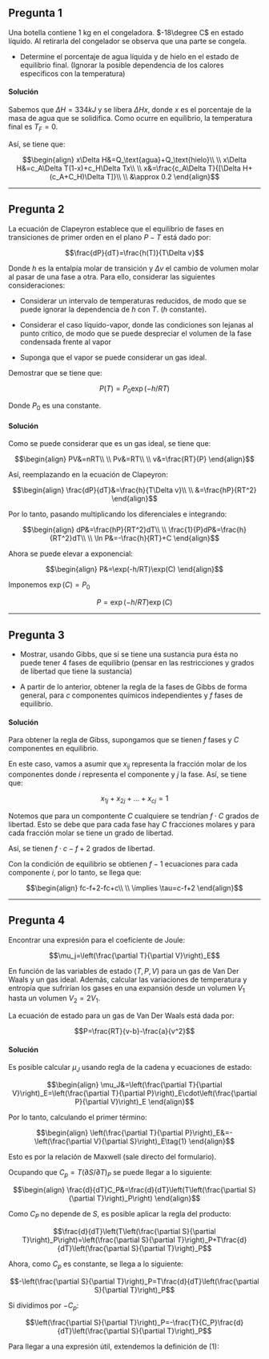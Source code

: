 
## Pregunta 1 

Una botella contiene $1$ kg en el congeladora. $-18\degree C$ en estado líquido. Al retirarla del congelador se observa que una parte se congela. 

- Determine el porcentaje de agua líquida y de hielo en el estado de equilibrio final. (Ignorar la posible dependencia de los calores específicos con la temperatura)

#### Solución 

Sabemos que $\Delta H=334 kJ$ y se libera $\Delta H x$, donde $x$ es el porcentaje de la masa de agua que se solidifica. Como ocurre en equilibrio, la temperatura final es $T_F=0$. 

Así, se tiene que: 

$$\begin{align}
x\Delta H&=Q_\text{agua}+Q_\text{hielo}\\  \\
x\Delta H&=c_A\Delta T(1-x)+c_H\Delta Tx\\  \\
x&=\frac{c_A\Delta T}{[\Delta H+(c_A+C_H)\Delta T]}\\ \\
&\approx 0.2
\end{align}$$

---

## Pregunta 2 

La ecuación de Clapeyron establece que el equilibrio de fases en transiciones de primer orden en el plano $P-T$ está dado por: 

$$\frac{dP}{dT}=\frac{h(T)}{T\Delta v}$$

Donde $h$ es la entalpía molar de transición y $\Delta v$ el cambio de volumen molar al pasar de una fase a otra. Para ello, considerar las siguientes consideraciones: 

- Considerar un intervalo de temperaturas reducidos, de modo que se puede ignorar la dependencia de $h$ con $T$. ($h$ constante). 

- Considerar el caso líquido-vapor, donde las condiciones son lejanas al punto crítico, de modo que se puede despreciar el volumen de la fase condensada frente al vapor 

- Suponga que el vapor se puede considerar un gas ideal. 

Demostrar que se tiene que: 

$$P(T)=P_0\exp(-h/RT)$$

Donde $P_0$ es una constante. 


#### Solución 

Como se puede considerar que es un gas ideal, se tiene que: 

$$\begin{align}
PV&=nRT\\  \\
Pv&=RT\\  \\
v&=\frac{RT}{P}
\end{align}$$

Así, reemplazando en la ecuación de Clapeyron: 

$$\begin{align}
\frac{dP}{dT}&=\frac{h}{T\Delta v}\\  \\
&=\frac{hP}{RT^2}
\end{align}$$

Por lo tanto, pasando multiplicando los diferenciales e integrando: 

$$\begin{align}
dP&=\frac{hP}{RT^2}dT\\  \\
\frac{1}{P}dP&=\frac{h}{RT^2}dT\\  \\
\ln P&=-\frac{h}{RT}+C
\end{align}$$

Ahora se puede elevar a exponencial: 

$$\begin{align}
P&=\exp(-h/RT)\exp(C)
\end{align}$$

Imponemos $\exp(C)=P_0$

$$P=\exp(-h/RT)\exp(C)$$

---

## Pregunta 3 

- Mostrar, usando Gibbs, que si se tiene una sustancia pura ésta no puede tener 4 fases de equilibrio (pensar en las restricciones y grados de libertad que tiene la sustancia)

- A partir de lo anterior, obtener la regla de la fases de Gibbs de forma general, para $c$ componentes químicos independientes y $f$ fases de equilibrio. 

#### Solución 

Para obtener la regla de Gibss, supongamos que se tienen $f$ fases y $C$ componentes en equilibrio. 

En este caso, vamos a asumir que $x_{ij}$ representa la fracción molar de los componentes donde $i$ representa el componente y $j$ la fase. Así, se tiene que: 

$$x_{1j}+x_{2j}+\dots+x_{cj}=1\tag{Fase j}$$


Notemos que para un compontente $C$ cualquiere se tendrían $f\cdot C$ grados de libertad. Esto se debe que para cada fase hay $C$ fracciones molares y para cada fracción molar se tiene un grado de libertad. 

Así, se tienen $f\cdot c - f+2$ grados de libertad. 

Con la condición de equilibrio se obtienen $f-1$ ecuaciones para cada componente $i$, por lo tanto, se llega que: 

$$\begin{align}
fc-f+2-fc+c\\  \\
\implies \tau=c-f+2
\end{align}$$

--- 

## Pregunta 4 

Encontrar una expresión para el coeficiente de Joule: 

$$\mu_j=\left(\frac{\partial T}{\partial V}\right)_E$$

En función de las variables de estado $(T,P,V)$ para un gas de Van Der Waals y un gas ideal. Además, calcular las variaciones de temperatura y entropía que sufrirían los gases en una expansión desde un volumen $V_1$ hasta un volumen $V_2=2V_1$. 

La ecuación de estado para un gas de Van Der Waals está dada por: 

$$P=\frac{RT}{v-b}-\frac{a}{v^2}$$


#### Solución 

Es posible calcular $\mu_J$ usando regla de la cadena y ecuaciones de estado: 

$$\begin{align}
\mu_J&=\left(\frac{\partial T}{\partial V}\right)_E=\left(\frac{\partial T}{\partial P}\right)_E\cdot\left(\frac{\partial P}{\partial V}\right)_E
\end{align}$$

Por lo tanto, calculando el primer término: 

$$\begin{align}
\left(\frac{\partial T}{\partial P}\right)_E&=-\left(\frac{\partial V}{\partial S}\right)_E\tag{1}
\end{align}$$

Esto es por la relación de Maxwell (sale directo del formulario). 

Ocupando que $C_p=T(\partial S/\partial T)_P$ se puede llegar a lo siguiente: 

$$\begin{align}
\frac{d}{dT}C_P&=\frac{d}{dT}\left(T\left(\frac{\partial S}{\partial T}\right)_P\right)
\end{align}$$

Como $C_P$ no depende de $S$, es posible aplicar la regla del producto: 

$$\frac{d}{dT}\left(T\left(\frac{\partial S}{\partial T}\right)_P\right)=\left(\frac{\partial S}{\partial T}\right)_P+T\frac{d}{dT}\left(\frac{\partial S}{\partial T}\right)_P$$


Ahora, como $C_p$ es constante, se llega a lo siguiente: 

$$-\left(\frac{\partial S}{\partial T}\right)_P=T\frac{d}{dT}\left(\frac{\partial S}{\partial T}\right)_P$$

Si dividimos por $-C_p$: 

$$\left(\frac{\partial S}{\partial T}\right)_P=-\frac{T}{C_P}\frac{d}{dT}\left(\frac{\partial S}{\partial T}\right)_P$$

Para llegar a una expresión útil, extendemos la definición de $(1)$: 


